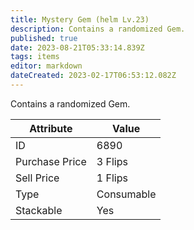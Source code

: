 ```yaml
---
title: Mystery Gem (helm Lv.23)
description: Contains a randomized Gem.
published: true
date: 2023-08-21T05:33:14.839Z
tags: items
editor: markdown
dateCreated: 2023-02-17T06:53:12.082Z
---
```


Contains a randomized Gem.

|Attribute|Value|
|-|-|
|ID|6890|
|Purchase Price|3 Flips|
|Sell Price|1 Flips|
|Type|Consumable|
|Stackable|Yes|

